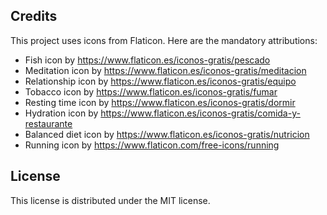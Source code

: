 ## Credits

This project uses icons from Flaticon. Here are the mandatory attributions:

- Fish icon by https://www.flaticon.es/iconos-gratis/pescado
- Meditation icon by https://www.flaticon.es/iconos-gratis/meditacion
- Relationship icon by https://www.flaticon.es/iconos-gratis/equipo
- Tobacco icon by https://www.flaticon.es/iconos-gratis/fumar
- Resting time icon by https://www.flaticon.es/iconos-gratis/dormir
- Hydration icon by https://www.flaticon.es/iconos-gratis/comida-y-restaurante
- Balanced diet icon by https://www.flaticon.es/iconos-gratis/nutricion
- Running icon by https://www.flaticon.com/free-icons/running

## License

This license is distributed under the MIT license.
